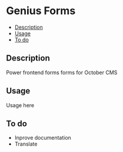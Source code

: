 # Genius Forms

- [Description](#description)
- [Usage](#usage)
- [To do](#todo)

<a name="description"></a>
## Description

Power frontend forms forms for October CMS

<a name="usage"></a>
## Usage

Usage here


<a name="todo"></a>
## To do

- Inprove documentation
- Translate



